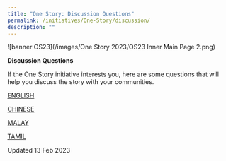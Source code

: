 ```yaml
---
title: "One Story: Discussion Questions"
permalink: /initiatives/One-Story/discussion/
description: ""
---
```


![banner OS23](/images/One Story 2023/OS23 Inner Main Page 2.png)

**Discussion Questions**

If the One Story initiative interests you, here are some questions that will help you discuss the story with your communities.

[ENGLISH](https://go.gov.sg/os23-discussion-el)

[CHINESE](https://go.gov.sg/os23-discussion-cl)

[MALAY](https://go.gov.sg/os23-discussion-ml)

[TAMIL](https://go.gov.sg/os23-discussion-tl)


Updated 13 Feb 2023